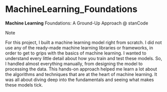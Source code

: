 # MachineLearning_Foundations
**Machine Learning** Foundations: A Ground-Up Approach @ stanCode
> [!NOTE]
> For this project, I built a machine learning model right from scratch. I did not use any of the ready-made machine learning libraries or frameworks, in order to get to grips with the basics of machine learning. I wanted to understand every little detail about how you train and test these models. So, I handled almost everything manually, from designing the model to processing the data. This hands-on approach helped me learn a lot about the algorithms and techniques that are at the heart of machine learning. It was all about diving deep into the fundamentals and seeing what makes these models tick.
